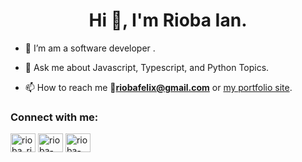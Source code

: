 <h1 align="center">Hi 👋, I'm Rioba Ian.</h1>

- 🔭 I’m am a software developer .  

- 💬 Ask me about Javascript, Typescript, and Python Topics. 

- 📫 How to reach me **📩riobafelix@gmail.com** or [my portfolio site](https://riobaian.dev).

<h3 align="left">Connect with me:</h3>
<p align="left">
<a href="https://twitter.com/rioba_riri" target="blank"><img align="center" src="https://raw.githubusercontent.com/rahuldkjain/github-profile-readme-generator/master/src/images/icons/Social/twitter.svg" alt="rioba_riri" height="30" width="40" /></a>
<a href="https://linkedin.com/in/rioba-ian" target="blank"><img align="center" src="https://raw.githubusercontent.com/rahuldkjain/github-profile-readme-generator/master/src/images/icons/Social/linked-in-alt.svg" alt="rioba-ian" height="30" width="40" /></a>
<a href="https://www.frontendmentor.io/profile/Rioba-Ian" target="blank"><img align="center" src="https://avatars.githubusercontent.com/u/83502526?v=4" alt="rioba-ian" height="30" width="40" /></a>
</p>

